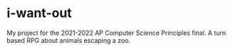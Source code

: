 # i-want-out
My project for the 2021-2022 AP Computer Science Principles final. A turn based RPG about animals escaping a zoo.
